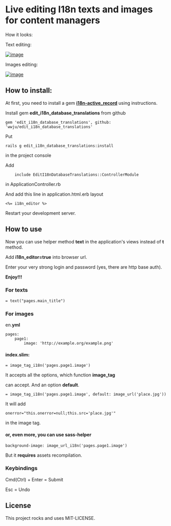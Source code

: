# Live editing I18n texts and images for content managers

How it looks:

Text editing:

[![image](https://cloud.githubusercontent.com/assets/3179564/8648973/c69fb904-298f-11e5-98e8-e462e0fdd39b.png)](https://cloud.githubusercontent.com/assets/3179564/8648887/ee457012-298e-11e5-8a89-1e16869e7b91.gif)

Images editing:

[![image](https://cloud.githubusercontent.com/assets/3179564/8649293/46ea418a-2993-11e5-8d15-463f767c4af8.png)](https://cloud.githubusercontent.com/assets/3179564/8648888/ee47f3b4-298e-11e5-9ffc-2cae56705793.gif)

## How to install:

At first, you need to install a gem [**i18n-active_record**](https://github.com/svenfuchs/i18n-active_record) using instructions.

Install gem **edit_i18n_database_translations** from github

```
gem 'edit_i18n_database_translations', github: 'wwju/edit_i18n_database_translations'
```

Put

```
rails g edit_i18n_database_translations:install
```

in the project console

Add

```
    include EditI18nDatabaseTranslations::ControllerModule
```

in ApplicationController.rb

And add this line in application.html.erb layout

```
<%= i18n_editor %>
```

Restart your development server.

## How to use

Now you can use helper method **text** in the application's views instead of **t** method.

Add **i18n_editor=true** into browser url.

Enter your very strong login and password (yes, there are http base auth).

**Enjoy!!!**

### For texts

```
= text("pages.main_title")
```

### For images

en.**yml**

```
pages:
	page1:
		image: 'http://example.org/example.png'

```

#### index.**slim**:

```
= image_tag_i18n('pages.page1.image')
```

It accepts all the options, which function **image_tag**

can accept. And an option **default**.

```
= image_tag_i18n('pages.page1.image', default: image_url('place.jpg'))
```

It will add

```
onerror="this.onerror=null;this.src='place.jpg'"
```

in the image tag.


#### or, even more, you can use **sass**-helper

```
background-image: image_url_i18n('pages.page1.image')
```

But it **requires** assets recompilation.

### Keybindings

Cmd(Ctrl) + Enter = Submit

Esc = Undo

## License

This project rocks and uses MIT-LICENSE.
